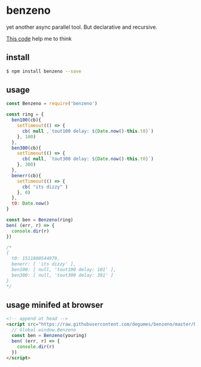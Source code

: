 # benzeno
yet another async parallel tool. But declarative and recursive.

[This code](https://gist.github.com/branneman/d3e3d98703aa6e31701a) help me to think

## install
```bash
$ npm install benzeno --save
```

## usage
``` javascript
const Benzeno = require('benzeno')

const ring = {
  ben100(cb){
    setTimeout(() => {
      cb( null ,`tout100 delay: ${Date.now()-this.t0}`)
    }, 100)
  },
  ben300(cb){
    setTimeout(() => {
      cb( null, `tout300 delay: ${Date.now()-this.t0}`)
    }, 300)
  },
  benerr(cb){
    setTimeout(() => {
      cb( "its dizzy" )
    }, 0)
  },
  t0: Date.now()
}

const ben = Benzeno(ring)
ben( (err, r) => {
  console.dir(r)
})

/*
{
  t0: 1511800544979,
  benerr: [ 'its dizzy' ],
  ben100: [ null, 'tout100 delay: 101' ],
  ben300: [ null, 'tout300 delay: 301' ]
}
*/
```
## usage minifed at browser
```html
<!-- append at head -->
<script src="https://raw.githubusercontent.com/degumes/benzeno/master/benzeno.min.js">
  // Global window.Benzeno
  const ben = Benzeno(youring)
  ben( (err, r) => {
    console.dir(r)
  })
</script>
```
